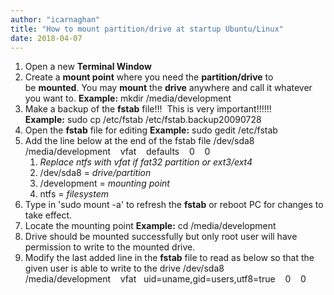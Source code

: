 ```yaml
---
author: "icarnaghan"
title: "How to mount partition/drive at startup Ubuntu/Linux"
date: 2018-04-07
---
```


1. Open a new **Terminal Window**
2. Create a **mount point** where you need the **partition/drive** to be **mounted**. You may **mount** the **drive** anywhere and call it whatever you want to. **Example:** mkdir /media/development  
3. Make a backup of the **fstab** file!!!  This is very important!!!!!! **Example:** sudo cp /etc/fstab /etc/fstab.backup20090728
4. Open the **fstab** file for editing **Example:** sudo gedit /etc/fstab
5. Add the line below at the end of the fstab file /dev/sda8    /media/development    vfat    defaults    0    0
    1. _Replace ntfs with vfat if fat32 partition or ext3/ext4_
    2. /dev/sda8 = _drive/partition_
    3. /development = _mounting point_
    4. ntfs = _filesystem_
6. Type in 'sudo mount -a' to refresh the **fstab** or reboot PC for changes to take effect.
7. Locate the mounting point **Example:** cd /media/development
8. Drive should be mounted successfully but only root user will have permission to write to the mounted drive.
9. Modify the last added line in the **fstab** file to read as below so that the given user is able to write to the drive /dev/sda8    /media/development    vfat   uid=uname,gid=users,utf8=true    0    0
